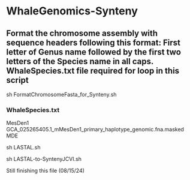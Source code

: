 # WhaleGenomics-Synteny

## Format the chromosome assembly with sequence headers following this format: First letter of Genus name followed by the first two letters of the Species name in all caps. WhaleSpecies.txt file required for loop in this script

  sh FormatChromosomeFasta_for_Synteny.sh

### WhaleSpecies.txt

  MesDen1	GCA_025265405.1_mMesDen1_primary_haplotype_genomic.fna.masked	MDE

sh LASTAL.sh

sh LASTAL-to-SyntenyJCVI.sh

Still finishing this file (08/15/24)
